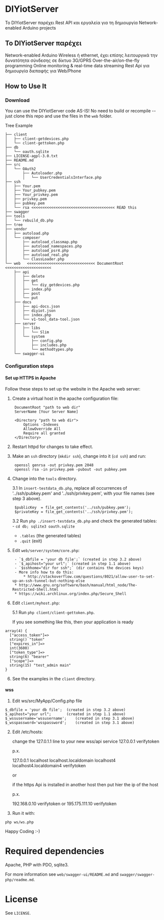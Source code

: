 # DIYiotServer

Το DIYiotServer παρέχει Rest API και εργαλεία για τη δημιουργία Network-enabled Arduino projects


## To DIYiotServer παρέχει


Network-enabled Arduino
	Wireless ή  ethernet, έχει επίσης λειτουργικά την δυνατότητα σύνδεσης σε δίκτυο 3G/GPRS
Over-the-air/on-the-fly programming
Online monitoring & real-time data streaming
Rest Api για δημιουργία διεπαφής για Web/Phone

## How to Use It

### Download
You can use the DIYiotServer code AS-IS! No need to build or recompile -- just clone this repo and use the files in the `web` folder.  

Tree Example
```
├── client
│   ├── client-getdevices.php
│   └── client-gettoken.php
├── db
│   └── oauth.sqlite
├── LICENSE-agpl-3.0.txt
├── README.md
├── src
│   └── OAuth2
│       ├── Autoloader.php
│       │   └── UserCredentialsInterface.php
├── ssh
│   ├── Your.pem
│   ├── Your_pubkey.pem
│   ├── Your_privkey.pem
│   ├── privkey.pem
│   ├── pubkey.pem
│   └── rsa <<<<<<<<<<<<<<<<<<<<<<<<<<<<<<<<<<<<<< READ this
├── swagger
├── tools
│   └── rebuild_db.php
├── tree
├── vendor
│   ├── autoload.php
│   └── composer
│       ├── autoload_classmap.php
│       ├── autoload_namespaces.php
│       ├── autoload_psr4.php
│       ├── autoload_real.php
│       └── ClassLoader.php
└── web   <<<<<<<<<<<<<<<<<<<<<<<<<<<<<<< DocumentRoot <<<<<<<<<<<<<<<<<<<<<
    ├── api
    │   ├── delete
    │   ├── get
    │   │   └── diy_getdevices.php
    │   ├── index.php
    │   ├── post
    │   └── put
    ├── docs
    │   ├── api-docs.json
    │   ├── diyiot.json
    │   ├── index.php
    │   └── v1-tool_data-tool.json
    ├── server
    │   ├── libs
    │   │   └── Slim
    │   └── system
    │       ├── config.php
    │       ├── includes.php
    │       └── methodtypes.php
    └── swagger-ui
```
### Configuration steps

#### Set up HTTPS in Apache

Follow these steps to set up the website in the Apache web server:

1. Create a virtual host in the apache configuration file:

        DocumentRoot "path to web dir"
        ServerName [Your Server Name]
    
        <Directory "path to web dir">
            Options -Indexes
            AllowOverride All
            Require all granted
        </Directory>

2. Restart httpd for changes to take effect.

3. Make an `ssh` directory (`mkdir ssh`), change into it (`cd ssh`) and run:

        openssl genrsa -out privkey.pem 2048
        openssl rsa -in privkey.pem -pubout -out pubkey.pem 

3. Change into the `tools` directory.

    3.1 In `insert-testdata_db.php`, replace all occurrences of '../ssh/pubkey.pem' and '../ssh/privkey.pem', with your file names (see step 3 above).

        $publicKey  = file_get_contents('../ssh/pubkey.pem');
        $privateKey = file_get_contents('../ssh/privkey.pem');

    3.2 Run `php ./insert-testdata_db.php` and check the generated tables:
        - `cd db; sqlite3 oauth.sqlite`
	- `.tables`  (the generated tables)
	- `.quit`    (exit)

4. Edit `web/server/system/core.php`:

        - `$_dbfile = 'your db file';` (created in step 3.2 above)
        - `$_apihost="your url";` (created in step 1.1 above)
        - `$sshhome="dir for ssh";` (dir contains the devices keys)
        - More info how to do this:
            * http://stackoverflow.com/questions/8021/allow-user-to-set-up-an-ssh-tunnel-but-nothing-else
	    * http://www.gnu.org/software/bash/manual/html_node/The-Restricted-Shell.html
	    * https://wiki.archlinux.org/index.php/Secure_Shell

5. Edit `client/myhost.php`:

     5.1 Run `php client/client-gettoken.php`.

	If you see something like this, then your application is ready
````
array(4) {
  ["access_token"]=>
  string() "token"
  ["expires_in"]=>
  int(3600)
  ["token_type"]=>
  string(6) "bearer"
  ["scope"]=>
  string(15) "test_admin main"
}
````

6. See the examples in the `client` directory.

#### wss

1. Edit ws/src/MyApp/Config.php file

````
$_dbfile = 'your db file'; 	(created in step 3.2 above)
$_apihost="your url"; 		(created in step 1.1 above)	
$_wssusername='wssusername'; 	(created in step 3.1 above)
$_wsspassword='wsspassword';	(created in step 3.1 above)
````

2. Edit /etc/hosts:

	change the 127.0.1.1 line to your new wss/api service
	127.0.0.1 <old names>  verifytoken 

	p.x.

	127.0.0.1   localhost localhost.localdomain localhost4 localhost4.localdomain4 verifytoken

	or 

	
	if the https Api is  installed in another host
	then put hier the  ip of the host
	
	p.x.

	192.168.0.10   verifytoken or 195.175.111.10 verifytoken


2. Run it with:
````
php ws/ws.php
````

Happy Coding :-)


# Required dependencies

Apache, PHP with PDO, sqlite3.

For more information see `web/swagger-ui/README.md` and `swagger/swagger-php/readme.md`.

# License

See `LICENSE`.
